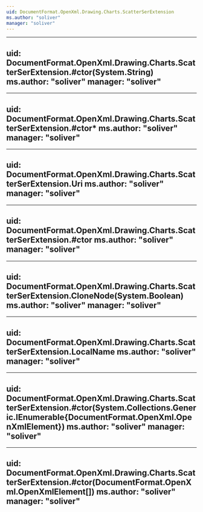 ```yaml
---
uid: DocumentFormat.OpenXml.Drawing.Charts.ScatterSerExtension
ms.author: "soliver"
manager: "soliver"
---
```


---
uid: DocumentFormat.OpenXml.Drawing.Charts.ScatterSerExtension.#ctor(System.String)
ms.author: "soliver"
manager: "soliver"
---

---
uid: DocumentFormat.OpenXml.Drawing.Charts.ScatterSerExtension.#ctor*
ms.author: "soliver"
manager: "soliver"
---

---
uid: DocumentFormat.OpenXml.Drawing.Charts.ScatterSerExtension.Uri
ms.author: "soliver"
manager: "soliver"
---

---
uid: DocumentFormat.OpenXml.Drawing.Charts.ScatterSerExtension.#ctor
ms.author: "soliver"
manager: "soliver"
---

---
uid: DocumentFormat.OpenXml.Drawing.Charts.ScatterSerExtension.CloneNode(System.Boolean)
ms.author: "soliver"
manager: "soliver"
---

---
uid: DocumentFormat.OpenXml.Drawing.Charts.ScatterSerExtension.LocalName
ms.author: "soliver"
manager: "soliver"
---

---
uid: DocumentFormat.OpenXml.Drawing.Charts.ScatterSerExtension.#ctor(System.Collections.Generic.IEnumerable{DocumentFormat.OpenXml.OpenXmlElement})
ms.author: "soliver"
manager: "soliver"
---

---
uid: DocumentFormat.OpenXml.Drawing.Charts.ScatterSerExtension.#ctor(DocumentFormat.OpenXml.OpenXmlElement[])
ms.author: "soliver"
manager: "soliver"
---

